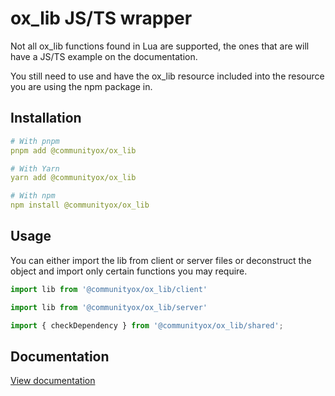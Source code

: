 # ox_lib JS/TS wrapper

Not all ox_lib functions found in Lua are supported, the ones that are will have a JS/TS example
on the documentation.

You still need to use and have the ox_lib resource included into the resource you are using the npm package in.

## Installation

```yaml
# With pnpm
pnpm add @communityox/ox_lib

# With Yarn
yarn add @communityox/ox_lib

# With npm
npm install @communityox/ox_lib
```

## Usage
You can either import the lib from client or server files or deconstruct the object and import only certain functions
you may require.

```ts
import lib from '@communityox/ox_lib/client'
```

```ts
import lib from '@communityox/ox_lib/server'
```

```ts
import { checkDependency } from '@communityox/ox_lib/shared';
```

## Documentation
[View documentation](https://coxdocs.dev/ox_lib)